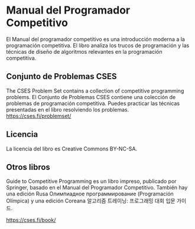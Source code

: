 # Manual del Programador Competitivo

El Manual del programador competitivo es una introducción moderna a la programación competitiva.
El libro analiza los trucos de programación y las técnicas de diseño de algoritmos relevantes en la programación competitiva.

## Conjunto de Problemas CSES

The CSES Problem Set contains a collection of competitive programming problems.
El Conjunto de Problemas CSES contiene una colección de problemas de programación competitiva.
Puedes practicar las técnicas presentadas en el libro resolviendo los problemas.
https://cses.fi/problemset/

## Licencia

La licencia del libro es Creative Commons BY-NC-SA.

## Otros libros

Guide to Competitive Programming es un libro impreso, publicado por Springer, basado en el Manual del Programador Competitivo.
También hay una edición Rusa Олимпиадное программирование (Programación Olímpica) y una edición Coreana 알고리즘 트레이닝: 프로그래밍 대회 입문 가이드.

https://cses.fi/book/
